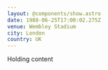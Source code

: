 ```yaml
---
layout: @components/show.astro
date: 1988-06-25T17:00:02.275Z
venue: Wembley Stadium
city: London
country: UK
---
```

Holding content